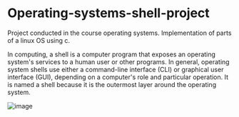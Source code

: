 # Operating-systems-shell-project
Project conducted in the course operating systems. Implementation of parts of a linux OS using c.

In computing, a shell is a computer program that exposes an operating system's services to a human user or other programs. In general, operating system shells use either a command-line interface (CLI) or graphical user interface (GUI), depending on a computer's role and particular operation. It is named a shell because it is the outermost layer around the operating system.

![image](https://user-images.githubusercontent.com/105251129/205716232-7ed12637-57b5-4b33-9212-f7fca51890b7.png)

